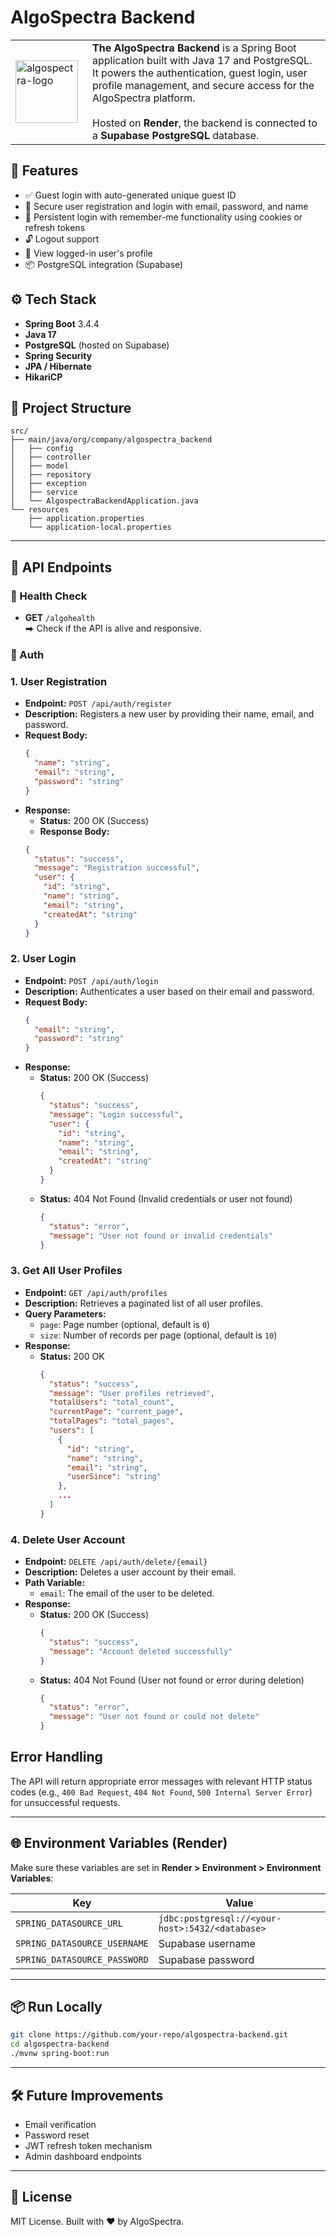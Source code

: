 # AlgoSpectra Backend

<table>
  <tr>
    <td style="vertical-align: middle; width: 100px;">
      <img src="https://github.com/user-attachments/assets/a162ef20-38a5-4341-98af-4f53ffd7ee91" alt="algospectra-logo" width="100" height="100">
    </td>
    <td style="vertical-align: middle; padding-left: 15px;">
      <strong>The AlgoSpectra Backend</strong> is a Spring Boot application built with Java 17 and PostgreSQL.<br>
      It powers the authentication, guest login, user profile management, and secure access for the AlgoSpectra platform.<br><br>
      Hosted on <strong>Render</strong>, the backend is connected to a <strong>Supabase PostgreSQL</strong> database.
    </td>
  </tr>
</table>



## 🚀 Features

- ✅ Guest login with auto-generated unique guest ID
- 🔐 Secure user registration and login with email, password, and name
- 🔁 Persistent login with remember-me functionality using cookies or refresh tokens
- 🔓 Logout support
- 👤 View logged-in user's profile
- 📦 PostgreSQL integration (Supabase)



## ⚙️ Tech Stack

- **Spring Boot** 3.4.4
- **Java 17**
- **PostgreSQL** (hosted on Supabase)
- **Spring Security**
- **JPA / Hibernate**
- **HikariCP**



## 📁 Project Structure

```
src/
├── main/java/org/company/algospectra_backend
│   ├── config
│   ├── controller
│   ├── model
│   ├── repository
│   ├── exception
│   ├── service
│   └── AlgospectraBackendApplication.java
└── resources
    ├── application.properties
    └── application-local.properties
```

---

## 🔗 API Endpoints

### 🧪 Health Check

- **GET** `/algohealth`  
  ⮕ Check if the API is alive and responsive.


### 🔐 Auth

### 1. **User Registration**

- **Endpoint:** `POST /api/auth/register`
- **Description:** Registers a new user by providing their name, email, and password.
- **Request Body:**
  ```json
  {
    "name": "string",
    "email": "string",
    "password": "string"
  }
  ```
- **Response:**
  - **Status:** 200 OK (Success)
  - **Response Body:**
  ```json
  {
    "status": "success",
    "message": "Registration successful",
    "user": {
      "id": "string",
      "name": "string",
      "email": "string",
      "createdAt": "string"
    }
  }
  ```

### 2. **User Login**

- **Endpoint:** `POST /api/auth/login`
- **Description:** Authenticates a user based on their email and password.
- **Request Body:**
  ```json
  {
    "email": "string",
    "password": "string"
  }
  ```
- **Response:**
  - **Status:** 200 OK (Success)
    ```json
    {
      "status": "success",
      "message": "Login successful",
      "user": {
        "id": "string",
        "name": "string",
        "email": "string",
        "createdAt": "string"
      }
    }
    ```
  - **Status:** 404 Not Found (Invalid credentials or user not found)
    ```json
    {
      "status": "error",
      "message": "User not found or invalid credentials"
    }
    ```

### 3. **Get All User Profiles**

- **Endpoint:** `GET /api/auth/profiles`
- **Description:** Retrieves a paginated list of all user profiles.
- **Query Parameters:**
  - `page`: Page number (optional, default is `0`)
  - `size`: Number of records per page (optional, default is `10`)
- **Response:**
  - **Status:** 200 OK
    ```json
    {
      "status": "success",
      "message": "User profiles retrieved",
      "totalUsers": "total_count",
      "currentPage": "current_page",
      "totalPages": "total_pages",
      "users": [
        {
          "id": "string",
          "name": "string",
          "email": "string",
          "userSince": "string"
        },
        ...
      ]
    }
    ```

### 4. **Delete User Account**

- **Endpoint:** `DELETE /api/auth/delete/{email}`
- **Description:** Deletes a user account by their email.
- **Path Variable:**
  - `email`: The email of the user to be deleted.
- **Response:**
  - **Status:** 200 OK (Success)
    ```json
    {
      "status": "success",
      "message": "Account deleted successfully"
    }
    ```
  - **Status:** 404 Not Found (User not found or error during deletion)
    ```json
    {
      "status": "error",
      "message": "User not found or could not delete"
    }
    ```

## Error Handling

The API will return appropriate error messages with relevant HTTP status codes (e.g., `400 Bad Request`, `404 Not Found`, `500 Internal Server Error`) for unsuccessful requests.

---

## 🌐 Environment Variables (Render)

Make sure these variables are set in **Render > Environment > Environment Variables**:

| Key | Value |
|-----|-------|
| `SPRING_DATASOURCE_URL` | `jdbc:postgresql://<your-host>:5432/<database>` |
| `SPRING_DATASOURCE_USERNAME` | Supabase username |
| `SPRING_DATASOURCE_PASSWORD` | Supabase password |

---

## 📦 Run Locally

```bash
git clone https://github.com/your-repo/algospectra-backend.git
cd algospectra-backend
./mvnw spring-boot:run
```

---

## 🛠️ Future Improvements

- Email verification
- Password reset
- JWT refresh token mechanism
- Admin dashboard endpoints

---

## 📄 License

MIT License. Built with ❤️ by AlgoSpectra.

